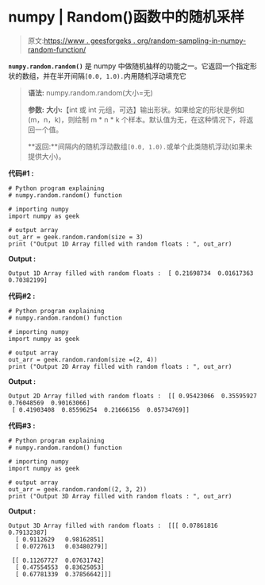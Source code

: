 # numpy | Random()函数中的随机采样

> 原文:[https://www . geesforgeks . org/random-sampling-in-numpy-random-function/](https://www.geeksforgeeks.org/random-sampling-in-numpy-random-function/)

**`numpy.random.random()`** 是 numpy 中做随机抽样的功能之一。它返回一个指定形状的数组，并在半开间隔`[0.0, 1.0).`内用随机浮动填充它

> **语法:** numpy.random.random(大小=无)
> 
> **参数:**
> **大小:**【int 或 int 元组，可选】输出形状。如果给定的形状是例如(m，n，k)，则绘制 m * n * k 个样本。默认值为无，在这种情况下，将返回一个值。
> 
> **返回:**间隔内的随机浮动数组`[0.0, 1.0).`或单个此类随机浮动(如果未提供大小)。

**代码#1 :**

```
# Python program explaining
# numpy.random.random() function

# importing numpy
import numpy as geek

# output array
out_arr = geek.random.random(size = 3)
print ("Output 1D Array filled with random floats : ", out_arr) 
```

**Output :**

```
Output 1D Array filled with random floats :  [ 0.21698734  0.01617363  0.70382199]

```

**代码#2 :**

```
# Python program explaining
# numpy.random.random() function

# importing numpy
import numpy as geek

# output array
out_arr = geek.random.random(size =(2, 4))
print ("Output 2D Array filled with random floats : ", out_arr) 
```

**Output :**

```
Output 2D Array filled with random floats :  [[ 0.95423066  0.35595927  0.76048569  0.90163066]
 [ 0.41903408  0.85596254  0.21666156  0.05734769]]

```

**代码#3 :**

```
# Python program explaining
# numpy.random.random() function

# importing numpy
import numpy as geek

# output array
out_arr = geek.random.random((2, 3, 2))
print ("Output 3D Array filled with random floats : ", out_arr) 
```

**Output :**

```
Output 3D Array filled with random floats :  [[[ 0.07861816  0.79132387]
  [ 0.9112629   0.98162851]
  [ 0.0727613   0.03480279]]

 [[ 0.11267727  0.07631742]
  [ 0.47554553  0.83625053]
  [ 0.67781339  0.37856642]]]

```